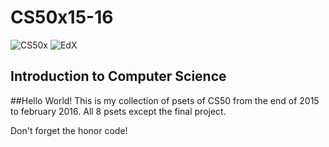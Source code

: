 # CS50x15-16 

![CS50x](http://media.news.harvard.edu/gazette/wp-content/uploads/2013/02/harvadx_smaller_logo_mail.gif)
![EdX](https://www.edx.org/sites/default/files/theme/edx-logo-header.png)

## Introduction to Computer Science

##Hello World! 
This is my collection of psets of CS50 from the end of 2015 to february 2016.
All 8 psets except the final project.

Don't forget the honor code!
